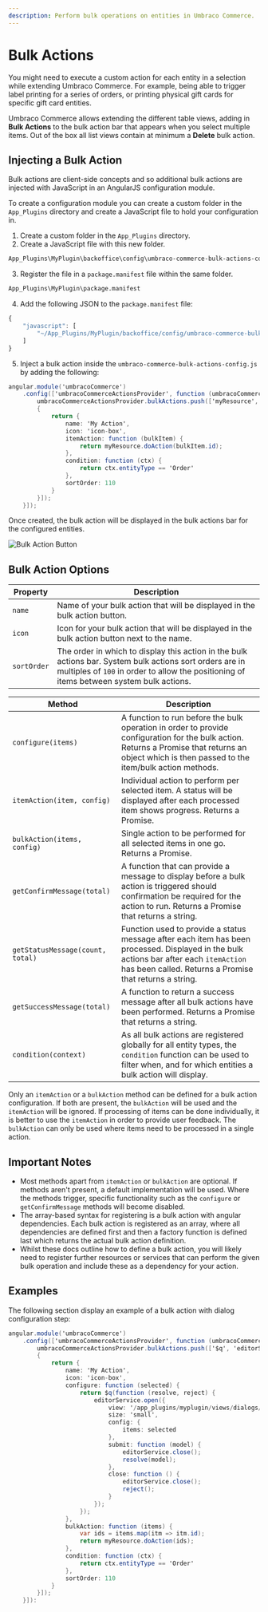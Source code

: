 ```yaml
---
description: Perform bulk operations on entities in Umbraco Commerce.
---
```


# Bulk Actions

You might need to execute a custom action for each entity in a selection while extending Umbraco Commerce. For example, being able to trigger label printing for a series of orders, or printing physical gift cards for specific gift card entities.

Umbraco Commerce allows extending the different table views, adding in **Bulk Actions** to the bulk action bar that appears when you select multiple items. Out of the box all list views contain at minimum a **Delete** bulk action.

## Injecting a Bulk Action

Bulk actions are client-side concepts and so additional bulk actions are injected with JavaScript in an AngularJS configuration module.

To create a configuration module you can create a custom folder in the `App_Plugins` directory and create a JavaScript file to hold your configuration in.

1. Create a custom folder in the `App_Plugins` directory.
2. Create a JavaScript file with this new folder.

```bash
App_Plugins\MyPlugin\backoffice\config\umbraco-commerce-bulk-actions-config.js
```

3. Register the file in a `package.manifest` file within the same folder.

```bash
App_Plugins\MyPlugin\package.manifest
```

4. Add the following JSON to the `package.manifest` file:

```javascript
{
    "javascript": [
        "~/App_Plugins/MyPlugin/backoffice/config/umbraco-commerce-bulk-actions-config.js"
    ]
}
```

5. Inject a bulk action inside the `umbraco-commerce-bulk-actions-config.js` by adding the following:

```csharp
angular.module('umbracoCommerce')
    .config(['umbracoCommerceActionsProvider', function (umbracoCommerceActionsProvider) {
        umbracoCommerceActionsProvider.bulkActions.push(['myResource', function (myResource)
        {
            return {
                name: 'My Action',
                icon: 'icon-box',
                itemAction: function (bulkItem) {
                    return myResource.doAction(bulkItem.id);
                },
                condition: function (ctx) {
                    return ctx.entityType == 'Order'
                },
                sortOrder: 110
            }
        }]);
    }]);

```

Once created, the bulk action will be displayed in the bulk actions bar for the configured entities.

![Bulk Action Button](../media/custom\_bulk\_action.png)

## Bulk Action Options

| Property    | Description                                                                                                                                                                                          |
| ----------- | ---------------------------------------------------------------------------------------------------------------------------------------------------------------------------------------------------- |
| `name`      | Name of your bulk action that will be displayed in the bulk action button.                                                                                                                           |
| `icon`      | Icon for your bulk action that will be displayed in the bulk action button next to the name.                                                                                                         |
| `sortOrder` | The order in which to display this action in the bulk actions bar. System bulk actions sort orders are in multiples of `100` in order to allow the positioning of items between system bulk actions. |

| Method                           | Description                                                                                                                                                                                       |
| -------------------------------- | ------------------------------------------------------------------------------------------------------------------------------------------------------------------------------------------------- |
| `configure(items)`               | A function to run before the bulk operation in order to provide configuration for the bulk action. Returns a Promise that returns an object which is then passed to the item/bulk action methods. |
| `itemAction(item, config)`       | Individual action to perform per selected item. A status will be displayed after each processed item shows progress. Returns a Promise.                                                           |
| `bulkAction(items, config)`      | Single action to be performed for all selected items in one go. Returns a Promise.                                                                                                                |
| `getConfirmMessage(total)`       | A function that can provide a message to display before a bulk action is triggered should confirmation be required for the action to run. Returns a Promise that returns a string.                |
| `getStatusMessage(count, total)` | Function used to provide a status message after each item has been processed. Displayed in the bulk actions bar after each `itemAction` has been called. Returns a Promise that returns a string. |
| `getSuccessMessage(total)`       | A function to return a success message after all bulk actions have been performed. Returns a Promise that returns a string.                                                                       |
| `condition(context)`             | As all bulk actions are registered globally for all entity types, the `condition` function can be used to filter when, and for which entities a bulk action will display.                         |

Only an `itemAction` or a `bulkAction` method can be defined for a bulk action configuration. If both are present, the `bulkAction` will be used and the `itemAction` will be ignored. If processing of items can be done individually, it is better to use the `itemAction` in order to provide user feedback. The `bulkAction` can only be used where items need to be processed in a single action.

## Important Notes

* Most methods apart from `itemAction` or `bulkAction` are optional. If methods aren't present, a default implementation will be used. Where the methods trigger, specific functionality such as the `configure` or `getConfirmMessage` methods will become disabled.
* The array-based syntax for registering is a bulk action with angular dependencies. Each bulk action is registered as an array, where all dependencies are defined first and then a factory function is defined last which returns the actual bulk action definition.
* Whilst these docs outline how to define a bulk action, you will likely need to register further resources or services that can perform the given bulk operation and include these as a dependency for your action.

## Examples

The following section display an example of a bulk action with dialog configuration step:

```csharp
angular.module('umbracoCommerce')
    .config(['umbracoCommerceActionsProvider', function (umbracoCommerceActionsProvider) {
        umbracoCommerceActionsProvider.bulkActions.push(['$q', 'editorService', 'myResource', function ($q, editorService, myResource)
        {
            return {
                name: 'My Action',
                icon: 'icon-box',
                configure: function (selected) {
                    return $q(function (resolve, reject) {
                        editorService.open({
                            view: '/app_plugins/myplugin/views/dialogs/config.html',
                            size: 'small',
                            config: {
                                items: selected
                            },
                            submit: function (model) {
                                editorService.close();
                                resolve(model);
                            },
                            close: function () {
                                editorService.close();
                                reject();
                            }
                        });
                    });
                },
                bulkAction: function (items) {
                    var ids = items.map(itm => itm.id);
                    return myResource.doAction(ids);
                },
                condition: function (ctx) {
                    return ctx.entityType == 'Order'
                },
                sortOrder: 110
            }
        }]);
    }]):

```
